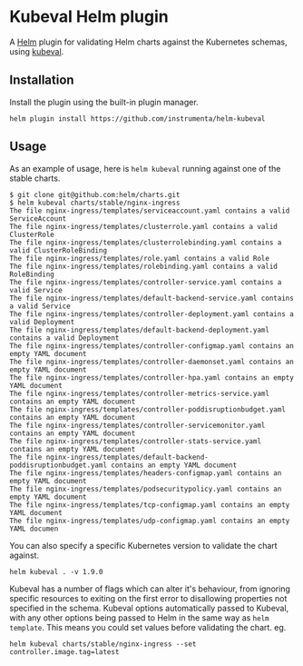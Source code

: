 # Kubeval Helm plugin

A [Helm](https://helm.sh/) plugin for validating Helm charts against the Kubernetes schemas, using [kubeval](https://github.com/instrumenta/kubeval).


## Installation

Install the plugin using the built-in plugin manager.

```
helm plugin install https://github.com/instrumenta/helm-kubeval
```


## Usage

As an example of usage, here is `helm kubeval` running against one of the stable charts.

```console
$ git clone git@github.com:helm/charts.git
$ helm kubeval charts/stable/nginx-ingress
The file nginx-ingress/templates/serviceaccount.yaml contains a valid ServiceAccount
The file nginx-ingress/templates/clusterrole.yaml contains a valid ClusterRole
The file nginx-ingress/templates/clusterrolebinding.yaml contains a valid ClusterRoleBinding
The file nginx-ingress/templates/role.yaml contains a valid Role
The file nginx-ingress/templates/rolebinding.yaml contains a valid RoleBinding
The file nginx-ingress/templates/controller-service.yaml contains a valid Service
The file nginx-ingress/templates/default-backend-service.yaml contains a valid Service
The file nginx-ingress/templates/controller-deployment.yaml contains a valid Deployment
The file nginx-ingress/templates/default-backend-deployment.yaml contains a valid Deployment
The file nginx-ingress/templates/controller-configmap.yaml contains an empty YAML document
The file nginx-ingress/templates/controller-daemonset.yaml contains an empty YAML document
The file nginx-ingress/templates/controller-hpa.yaml contains an empty YAML document
The file nginx-ingress/templates/controller-metrics-service.yaml contains an empty YAML document
The file nginx-ingress/templates/controller-poddisruptionbudget.yaml contains an empty YAML document
The file nginx-ingress/templates/controller-servicemonitor.yaml contains an empty YAML document
The file nginx-ingress/templates/controller-stats-service.yaml contains an empty YAML document
The file nginx-ingress/templates/default-backend-poddisruptionbudget.yaml contains an empty YAML document
The file nginx-ingress/templates/headers-configmap.yaml contains an empty YAML document
The file nginx-ingress/templates/podsecuritypolicy.yaml contains an empty YAML document
The file nginx-ingress/templates/tcp-configmap.yaml contains an empty YAML document
The file nginx-ingress/templates/udp-configmap.yaml contains an empty YAML documen
```

You can also specify a specific Kubernetes version to validate the chart against.

```
helm kubeval . -v 1.9.0
```

Kubeval has a number of flags which can alter it's behaviour, from ignoring specific resources to
exiting on the first error to disallowing properties not specified in the schema. Kubeval options
automatically passed to Kubeval, with any other options being passed to Helm in the same way as
`helm template`. This means you could set values before validating the chart. eg.

```
helm kubeval charts/stable/nginx-ingress --set controller.image.tag=latest
```


